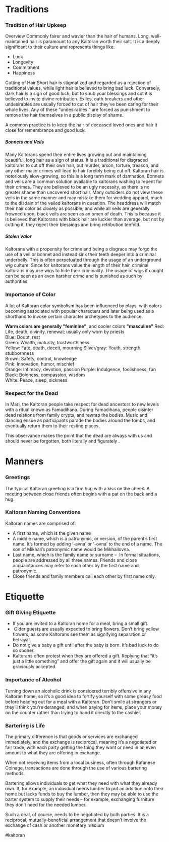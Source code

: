 # Traditions
### Tradition of Hair Upkeep
Overview
Commonly fairer and wavier than the hair of humans. Long, well-maintained hair is paramount to any Kaltoran worth their salt. It is a deeply significant to their culture and represents things like: 
- Luck 
- Longevity 
- Commitment 
- Happiness

Cutting of Hair
Short hair is stigmatized and regarded as a rejection of traditional values, while light hair is believed to bring bad luck. Conversely, dark hair is a sign of good luck, but to snub your blessings and cut it is believed to invite divine retribution. Exiles, oath breakers and other undesirables are usually forced to cut of hair they've been caring for their whole lives. Any of these “undesirables ” are forced as punishment to remove the hair themselves in a public display of shame.

A common practice is to keep the hair of deceased loved ones and hair it close for remembrance and good luck.

##### Bonnets and Veils

Many Kaltorans spend their entire lives growing out and maintaining beautiful, long hair as a sign of status. It is a traditional for disgraced kaltorans to cut off their own hair, but murder, arson, torture, treason, and any other major crimes will lead to hair forcibly being cut off. Kaltoran hair is notoriously slow-growing, so this is a long term mark of damnation. Bonnets and veils are a common solution available to kaltorans wishing to repent for their crimes. They are believed to be an ugly necessity, as there is no greater shame than uncovered short hair. Many outsiders do not view these veils in the same manner and may mistake them for wedding apparel, much to the disdain of the veiled kaltorans in question. The headdress will match their hair color as closely as possible, and while all veils are generally frowned upon, black veils are seen as an omen of death. This is because it is believed that Kaltorans with black hair are luckier than average, but not by cutting it, they reject their blessings and bring retribution tenfold.

##### Stolen Valor

Kaltorans with a propensity for crime and being a disgrace may forgo the use of a veil or bonnet and instead sink their teeth deeper into a criminal underbelly. This is often perpetuated through the usage of an underground wig culture. Since for kaltorans value the length of their hair, criminal kaltorans may use wigs to hide their criminality. The usage of wigs if caught can be seen as an even harsher crime and is punished as such by authorities.

### Importance of Color 
A lot of Kaltoran color symbolism has been influenced by plays, with colors becoming associated with popular characters and later being used as a shorthand to invoke certain character archetypes to the audience. 

**Warm colors are generally "feminine"**, and cooler colors **"masculine"**
Red: Life, death, divinity, renewal; usually only worn by priests  
Blue: Doubt, rest  
Green: Wealth, maturity, trustworthiness  
Yellow: Fate, death, deceit, mourning 
Silver/gray:  Youth, strength, stubbornness  
Brown: Safety, control, knowledge  
Pink: Innovation, humor, mischief  
Orange: Intimacy, devotion, passion
Purple: Indulgence, foolishness, fun  
Black: Boldness, compassion, wisdom  
White: Peace, sleep, sickness

### Respect for the Dead
In Mari, the Kaltoran people take respect for dead ancestors to new levels with a ritual known as Famadihana. During Famadihana, people disinter dead relations from family crypts, and rewrap the bodies. Music and dancing ensue as participants parade the bodies around the tombs, and eventually return them to their resting places.

This observance makes the point that the dead are always with us and should never be forgotten, both literally and figurately .

# Manners
### Greetings
The typical Kaltoran greeting is a firm hug with a kiss on the cheek. A meeting between close friends often begins with a pat on the back and a hug.

### Kaltoran Naming Conventions

Kaltoran names are comprised of:
-   A first name, which is the given name
-   A middle name, which is a patronymic, or version, of the parent’s first name. It’s formed by adding ‘-avna’ or ‘-ovna’ to the end of a name. The son of Mikhail’s patronymic name would be Mikhailovna.
-   Last name, which is the family name or surname –  In formal situations, people are addressed by all three names. Friends and close acquaintances may refer to each other by the first name and patronymic.
-   Close friends and family members call each other by first name only.

# Etiquette
### Gift Giving Etiquette
-   If you are invited to a Kaltoran home for a meal, bring a small gift.
-    Older guests are usually expected to bring flowers. Don’t bring yellow flowers, as some Kaltorans see them as signifying separation or betrayal.
-   Do not give a baby a gift until after the baby is born. It’s bad luck to do so sooner.
-   Kaltorans often protest when they are offered a gift. Replying that “it’s just a little something” and offer the gift again and it will usually be graciously accepted.

### Importance of Alcohol
Turning down an alcoholic drink is considered terribly offensive in any Kaltoran home, so it’s a good idea to fortify yourself with some greasy food before heading out for a meal with a Kaltoran. Don’t smile at strangers or they’ll think you’re deranged, and when paying for items, place your money on the counter rather than trying to hand it directly to the cashier.

### Bartering is Life

The primary difference is that goods or services are exchanged immediately, and the exchange is reciprocal, meaning it’s a negotiated or fair trade, with each party getting the thing they want or need in an even amount to what they are offering in exchange.

When not receiving items from a local business, often through Rafanese Coinage, transactions are done through the use of various bartering methods.

Bartering allows individuals to get what they need with what they already own. If, for example, an individual needs lumber to put an addition onto their home but lacks funds to buy the lumber, then they may be able to use the barter system to supply their needs – for example, exchanging furniture they don’t need for the needed lumber.

Such a deal, of course, needs to be negotiated by both parties. It is a reciprocal, mutually-beneficial arrangement that doesn’t involve the exchange of cash or another monetary medium

#kaltoran